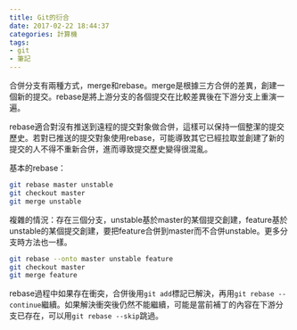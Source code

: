 ```yaml
---
title: Git的衍合
date: 2017-02-22 18:44:37
categories: 計算機
tags:
- git
- 筆記
---
```


合併分支有兩種方式，merge和rebase。merge是根據三方合併的差異，創建一個新的提交。rebase是將上游分支的各個提交在比較差異後在下游分支上重演一遍。

rebase適合對沒有推送到遠程的提交對象做合併，這樣可以保持一個整潔的提交歷史。若對已推送的提交對象使用rebase，可能導致其它已經拉取並創建了新的提交的人不得不重新合併，進而導致提交歷史變得很混亂。

基本的rebase：

```bash
git rebase master unstable
git checkout master
git merge unstable
```

複雜的情況：存在三個分支，unstable基於master的某個提交創建，feature基於unstable的某個提交創建，要把feature合併到master而不合併unstable。更多分支時方法也一樣。

```bash
git rebase --onto master unstable feature
git checkout master
git merge feature
```

rebase過程中如果存在衝突，合併後用`git add`標記已解決，再用`git rebase --continue`繼續。如果解決衝突後仍然不能繼續，可能是當前補丁的內容在下游分支已存在，可以用`git rebase --skip`跳過。
